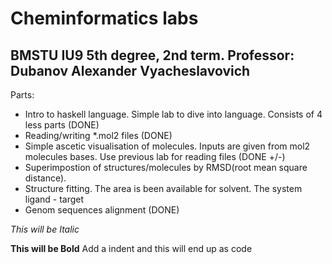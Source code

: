 Cheminformatics labs
==============

BMSTU IU9 5th degree, 2nd term. Professor: Dubanov Alexander Vyacheslavovich
--------------

Parts:
- Intro to haskell language. Simple lab to dive into language. Consists of 4 less parts (DONE)
- Reading/writing *.mol2 files (DONE)
- Simple ascetic visualisation of molecules. Inputs are given from mol2 molecules bases. Use previous lab for reading files (DONE +/-)
- Superimpostion of structures/molecules by RMSD(root mean square distance).
- Structure fitting. The area is been available for solvent. The system ligand - target
- Genom sequences alignment (DONE)



*This will be Italic*

**This will be Bold**
    Add a indent and this will end up as code
